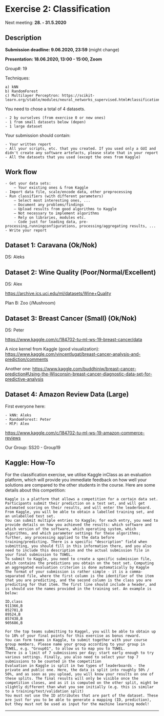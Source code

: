 # Exercise 2: Classification

Next meeting: **28. - 31.5.2020**

## Description

**Submission deadline: 9.06.2020, 23:59** (might change)

**Presentation: 18.06.2020,  13:00 - 15:00, Zoom**

Group#: 19

Techniques:

    a) kNN
    b) RandomForest
    c) Multilayer Perceptron: https://scikit-learn.org/stable/modules/neural_networks_supervised.html#classification

You need to chose a total of 4 datasets.

    - 2 by ourselves (from exercise 0 or new ones)
    - 1 from small datasets below (depen)
    - 1 large dataset

Your submission should contain:

    - Your written report
    - All your scripts, etc. that you created. If you used only a GUI and didn't create any software artefacts, please state that in your report
    - All the datasets that you used (except the ones from Kaggle)

## Work flow

    - Get your data sets:
        – Your existing ones & from Kaggle
    - Import data file, scale/encode data, other preprocessing
    - Run classifiers (with different parameters)
        – Select most interesting ones, ...
        – Document any problems/findings
        – Upload results from good algorithms to Kaggle
        – Not necessary to implement algorithms
        - Rely on libraries, modules etc.
        - Code just for loading data, pre-processing,runningconfigurations, processing/aggregating results, ...
    - Write your report

## Dataset 1: Caravana (Ok/Nok)

DS: Aleks

## Dataset 2: Wine Quality (Poor/Normal/Excellent)

DS: Alex

https://archive.ics.uci.edu/ml/datasets/Wine+Quality

Plan B: Zoo (/Mushroom)

## Dataset 3: Breast Cancer (Small) (Ok/Nok)

DS: Peter

https://www.kaggle.com/c/184702-tu-ml-ws-19-breast-cancer/data

A nice kernel from Kaggle (good visualization): https://www.kaggle.com/vincentlugat/breast-cancer-analysis-and-prediction/comments

Another one: https://www.kaggle.com/buddhiniw/breast-cancer-prediction#Using-the-Wisconsin-breast-cancer-diagnostic-data-set-for-predictive-analysis

## Dataset 4: Amazon Review Data (Large)

First everyone here:

    - kNN: Aleks 
    - RandomForest: Peter 
    - MlP: Alex

https://www.kaggle.com/c/184702-tu-ml-ws-19-amazon-commerce-reviews

Our Group: SS20 - Group19

## Kaggle: How-To

For the classification exercise, we utilise Kaggle inClass as an evaluation platform, which will provide you immediate feedback on how well your solutions are compared to the other students in the course. Here are some details about this competition:

    Kaggle is a platform that allows a competition for a certain data set. Participants submit their prediction on a test set, and will get automated scoring on their results, and will enter the leaderboard.
    From Kaggle, you will be able to obtain a labelled training set, and an unlabelled test set.
    You can submit multiple entries to Kaggle; for each entry, you need to provide details on how you achieved the results: which software and which version of the software, which operating system, which algorithms, and which parameter settings for these algorithms; further, any processing applied to the data before training/predicting. There is a specific "description" field when submitting, you should fill in this information there, and you also need to include this description and the actual submission file in your final submission to TUWEL.
    To submit to Kaggle, you need to create a specific submission file, which contains the predictions you obtain on the test set. Computing an aggregated evaluation criterion is done automatically by Kaggle
    The format of your submission is rather simple - it is a comma-separated file, where the first column is the identifier of the item that you are predicting, and the second column is the class you are predicting for that item. The first line should include a header, and is should use the names provided in the training set. An example is below:

    ID,class
    911366,B
    852781,B
    89524,B
    857438,B
    905686,B

    For the top teams submitting to Kaggel, you will be able to obtain up to 10% of your final points for this exercise as bonus reward.
    You can form teams in Kaggle, to submit together with your course group members. Please name your group according to your group in TUWEL, e.g. "Group01", to allow us to map you to TUWEL.
    There is a limit of 7 submissions per day; start early enough to try various settings. Finally, you also need to select your top 7 submissions to be counted in the competition
    Evaluation in Kaggle is split in two types of leaderboards - the private and public one. Here, the data is split into roughly 50% / 50%, and as soon as you upload, you will know your results on one of these splits. The final results will only be visible once the competition closes, and as it is computed on the other split, might be slightly different than what you see initially (e.g. this is similar to a training/test/validation split)
    You must not use the ID attributes that are part of the dataset. These are just for you to be able to generate a mapping (ID, prediction), but they must not be used as input for the machine learning model! 


---
